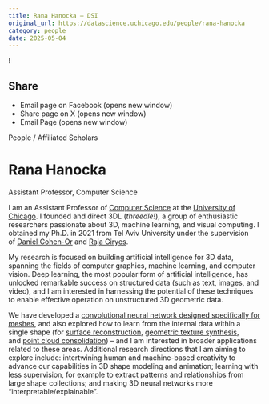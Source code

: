 ```yaml
---
title: Rana Hanocka – DSI
original_url: https://datascience.uchicago.edu/people/rana-hanocka
category: people
date: 2025-05-04
---
```


<!-- Table-like structure detected -->

!

## Share

* Email page on Facebook (opens new window)
* Share page on X (opens new window)
* Email Page (opens new window)

<!-- Table-like structure detected -->

People / Affiliated Scholars

# Rana Hanocka

Assistant Professor, Computer Science

I am an Assistant Professor of [Computer Science](https://computerscience.uchicago.edu/) at the [University of Chicago](https://www.uchicago.edu/). I founded and direct 3DL (*threedle!*), a group of enthusiastic researchers passionate about 3D, machine learning, and visual computing. I obtained my Ph.D. in 2021 from Tel Aviv University under the supervision of [Daniel Cohen-Or](https://www.cs.tau.ac.il/~dcor/) and [Raja Giryes](http://web.eng.tau.ac.il/~raja).

My research is focused on building artificial intelligence for 3D data, spanning the fields of computer graphics, machine learning, and computer vision. Deep learning, the most popular form of artificial intelligence, has unlocked remarkable success on structured data (such as text, images, and video), and I am interested in harnessing the potential of these techniques to enable effective operation on unstructured 3D geometric data.

We have developed a [convolutional neural network designed specifically for meshes](https://ranahanocka.github.io/MeshCNN/), and also explored how to learn from the internal data within a single shape (for [surface reconstruction](https://ranahanocka.github.io/point2mesh/), [geometric texture synthesis](https://ranahanocka.github.io/geometric-textures/), and [point cloud consolidation](https://arxiv.org/abs/2008.06471)) – and I am interested in broader applications related to these areas. Additional research directions that I am aiming to explore include: intertwining human and machine-based creativity to advance our capabilities in 3D shape modeling and animation; learning with less supervision, for example to extract patterns and relationships from large shape collections; and making 3D neural networks more “interpretable/explainable”.